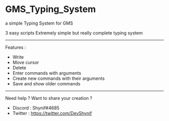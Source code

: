 # GMS_Typing_System
a simple Typing System for GMS

3 easy scripts
Extremely simple but really complete typing system

---

Features :
- Write
- Move cursor
- Delete
- Enter commands with arguments
- Create new commands with their arguments
- Save and show older commands

---


Need help ? Want to share your creation ?

- Discord : Shynif#4685
- Twitter  : https://twitter.com/DevShynif
